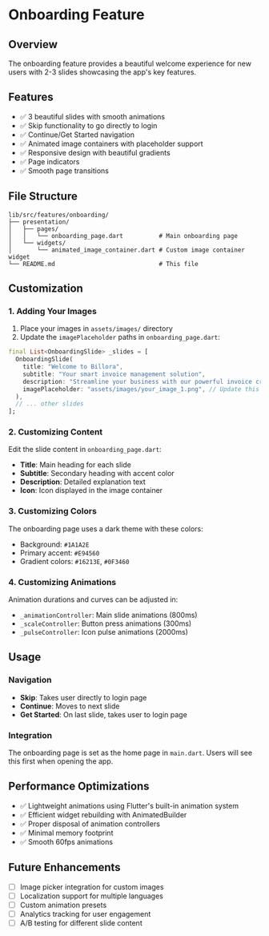 # Onboarding Feature

## Overview
The onboarding feature provides a beautiful welcome experience for new users with 2-3 slides showcasing the app's key features.

## Features
- ✅ 3 beautiful slides with smooth animations
- ✅ Skip functionality to go directly to login
- ✅ Continue/Get Started navigation
- ✅ Animated image containers with placeholder support
- ✅ Responsive design with beautiful gradients
- ✅ Page indicators
- ✅ Smooth page transitions

## File Structure
```
lib/src/features/onboarding/
├── presentation/
│   ├── pages/
│   │   └── onboarding_page.dart          # Main onboarding page
│   └── widgets/
│       └── animated_image_container.dart # Custom image container widget
└── README.md                             # This file
```

## Customization

### 1. Adding Your Images
1. Place your images in `assets/images/` directory
2. Update the `imagePlaceholder` paths in `onboarding_page.dart`:
```dart
final List<OnboardingSlide> _slides = [
  OnboardingSlide(
    title: "Welcome to Billora",
    subtitle: "Your smart invoice management solution",
    description: "Streamline your business with our powerful invoice creation, management, and analytics platform.",
    imagePlaceholder: "assets/images/your_image_1.png", // Update this
  ),
  // ... other slides
];
```

### 2. Customizing Content
Edit the slide content in `onboarding_page.dart`:
- **Title**: Main heading for each slide
- **Subtitle**: Secondary heading with accent color
- **Description**: Detailed explanation text
- **Icon**: Icon displayed in the image container

### 3. Customizing Colors
The onboarding page uses a dark theme with these colors:
- Background: `#1A1A2E`
- Primary accent: `#E94560`
- Gradient colors: `#16213E`, `#0F3460`

### 4. Customizing Animations
Animation durations and curves can be adjusted in:
- `_animationController`: Main slide animations (800ms)
- `_scaleController`: Button press animations (300ms)
- `_pulseController`: Icon pulse animations (2000ms)

## Usage

### Navigation
- **Skip**: Takes user directly to login page
- **Continue**: Moves to next slide
- **Get Started**: On last slide, takes user to login page

### Integration
The onboarding page is set as the home page in `main.dart`. Users will see this first when opening the app.

## Performance Optimizations
- ✅ Lightweight animations using Flutter's built-in animation system
- ✅ Efficient widget rebuilding with AnimatedBuilder
- ✅ Proper disposal of animation controllers
- ✅ Minimal memory footprint
- ✅ Smooth 60fps animations

## Future Enhancements
- [ ] Image picker integration for custom images
- [ ] Localization support for multiple languages
- [ ] Custom animation presets
- [ ] Analytics tracking for user engagement
- [ ] A/B testing for different slide content 